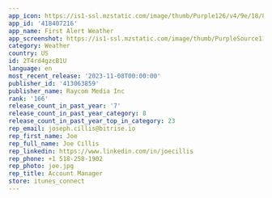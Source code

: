 ```yaml
---
app_icon: https://is1-ssl.mzstatic.com/image/thumb/Purple126/v4/9e/18/8d/9e188d72-7700-275c-644c-7273ecba4c20/AppIcon-1x_U007emarketing-0-4-0-85-220.jpeg/1024x1024bb.png
app_id: '418407216'
app_name: First Alert Weather
app_screenshot: https://is1-ssl.mzstatic.com/image/thumb/PurpleSource116/v4/8c/ce/16/8cce161d-b0a0-f237-0aab-37693a2434d2/a8d72196-1125-4050-a802-e5a024971347_Simulator_Screen_Shot_-_11ProMax_-_2023-11-07_at_14.16.33.png/1242x2688bb.png
category: Weather
country: US
id: 2T4rd4gzcB1U
language: en
most_recent_release: '2023-11-08T00:00:00'
publisher_id: '413063859'
publisher_name: Raycom Media Inc
rank: '166'
release_count_in_past_year: '7'
release_count_in_past_year_category: 8
release_count_in_past_year_top_in_category: 23
rep_email: joseph.cillis@bitrise.io
rep_first_name: Joe
rep_full_name: Joe Cillis
rep_linkedin: https://www.linkedin.com/in/joecillis
rep_phone: +1 518-258-1902
rep_photo: joe.jpg
rep_title: Account Manager
store: itunes_connect
---
```

